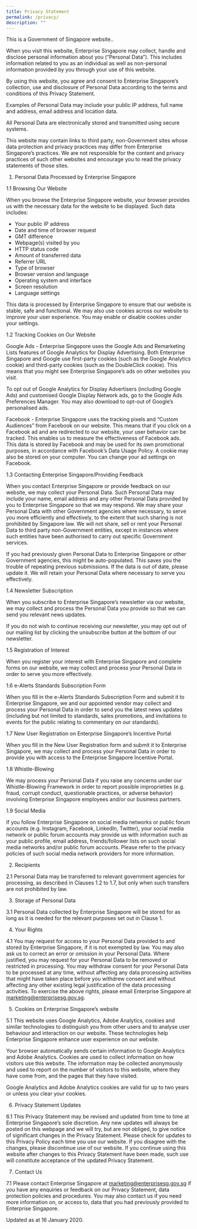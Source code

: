```yaml
---
title: Privacy Statement
permalink: /privacy/
description: ""
---
```



This is a Government of Singapore website..

When you visit this website, Enterprise Singapore may collect, handle and disclose personal information about you (“Personal Data”). This includes information related to you as an individual  as well as non-personal information provided by you through your use of this website.

By using this website, you agree and consent to Enterprise Singapore’s collection, use and disclosure of Personal Data according to the terms and conditions of this Privacy Statement. 

Examples of Personal Data may include your public IP address, full name and address, email address and location data.

All Personal Data are electronically stored and transmitted using secure systems.

This website may contain links to third party, non-Government sites whose data protection and privacy practices may differ from Enterprise Singapore’s practices. We are not responsible for the content and privacy practices of such other websites and encourage you to read the privacy statements of those sites.

1.	Personal Data Processed by Enterprise Singapore

1.1 Browsing Our Website

When you browse the Enterprise Singapore website, your browser provides us with the necessary data for the website to be displayed. Such data includes:

* Your public IP address
* Date and time of browser request
* GMT difference
* Webpage(s) visited by you
* HTTP status code
* Amount of transferred data
* Referrer URL
* Type of browser
* Browser version and language
* Operating system and interface
* Screen resolution
* Language settings 

This data is processed by Enterprise Singapore to ensure that our website is stable, safe and functional. We may also use cookies across our website to improve your user experience. You may enable or disable cookies under your settings.

1.2 Tracking Cookies on Our Website

Google Ads - Enterprise Singapore uses the Google Ads and Remarketing Lists features of Google Analytics for Display Advertising. Both Enterprise Singapore and Google use first-party cookies (such as the Google Analytics cookie) and third-party cookies (such as the DoubleClick cookie). This means that you might see Enterprise Singapore’s ads on other websites you visit.

To opt out of Google Analytics for Display Advertisers (including Google Ads) and customised Google Display Network ads, go to the Google Ads Preferences Manager. You may also download to opt-out of Google’s personalised ads. 

Facebook - Enterprise Singapore uses the tracking pixels and “Custom Audiences” from Facebook on our website. This means that if you click on a Facebook ad and are redirected to our website, your user behavior can be tracked. This enables us to measure the effectiveness of Facebook ads. This data is stored by Facebook and may be used for its own promotional purposes, in accordance with Facebook’s Data Usage Policy. A cookie may also be stored on your computer. You can change your ad settings on Facebook. 

1.3 Contacting Enterprise Singapore/Providing Feedback

When you contact Enterprise Singapore or provide feedback on our website, we may collect your Personal Data. Such Personal Data may include your name, email address and any other Personal Data provided by you to Enterprise Singapore so that we may respond. We may share your Personal Data with other Government agencies where necessary, to serve you more efficiently and effectively, to the extent that such sharing is not prohibited by Singapore law. We will not share, sell or rent your Personal Data to third party non-Government entities, except in instances where such entities have been authorised to carry out specific Government services.

If you had previously given Personal Data to Enterprise Singapore or other Government agencies, this might be auto-populated. This saves you the trouble of repeating previous submissions. If the data is out of date, please update it. We will retain your Personal Data where necessary to serve you effectively.

1.4 Newsletter Subscription

When you subscribe to Enterprise Singapore’s newsletter via our website, we may collect and process the Personal Data you provide so that we can send you relevant news updates.

If you do not wish to continue receiving our newsletter, you may opt out of our mailing list by clicking the unsubscribe button at the bottom of our newsletter.

1.5 Registration of Interest

When you register your interest with Enterprise Singapore and complete forms on our website, we may collect and process your Personal Data in order to serve you more effectively.

1.6 e-Alerts Standards Subscription Form

When you fill in the e-Alerts Standards Subscription Form and submit it to Enterprise Singapore, we and our appointed vendor may collect and process your Personal Data in order to send you the latest news updates (including but not limited to standards, sales promotions, and invitations to events for the public relating to commentary on our standards).  

1.7 New User Registration on Enterprise Singapore’s Incentive Portal

When you fill in the New User Registration form and submit it to Enterprise Singapore, we may collect and process your Personal Data in order to provide you with access to the Enterprise Singapore Incentive Portal. 

1.8 Whistle-Blowing

We may process your Personal Data if you raise any concerns under our Whistle-Blowing Framework in order to report possible improprieties (e.g. fraud, corrupt conduct, questionable practices, or adverse behavior) involving Enterprise Singapore employees and/or our business partners.  

1.9 Social Media

If you follow Enterprise Singapore on social media networks or public forum accounts (e.g. Instagram, Facebook, LinkedIn, Twitter), your social media network or public forum accounts may provide us with information such as your public profile, email address, friends/follower lists on such social media networks and/or public forum accounts. Please refer to the privacy policies of such social media network providers for more information. 

2.	Recipients

2.1	Personal Data may be transferred to relevant government agencies for processing, as described in Clauses 1.2 to 1.7, but only when such transfers are not prohibited by law. 

3.	Storage of Personal Data

3.1	Personal Data collected by Enterprise Singapore will be stored for as long as it is needed for the relevant purposes set out in Clause 1.  

4.	Your Rights

4.1	You may request for access to your Personal Data provided to and stored by Enterprise Singapore, if it is not exempted by law. You may also ask us to correct an error or omission in your Personal Data. Where justified, you may request for your Personal Data to be removed or restricted in processing. You may withdraw consent for your Personal Data to be processed at any time, without affecting any data processing activities that might have taken place before you withdrew consent and without affecting any other existing legal justification of the data processing activities. To exercise the above rights, please email Enterprise Singapore at marketing@enterprisesg.gov.sg.

5.	Cookies on Enterprise Singapore’s website

5.1	This website uses Google Analytics, Adobe Analytics, cookies and similar technologies to distinguish you from other users and to analyse user behaviour and interaction on our website. These technologies help Enterprise Singapore enhance user experience on our website.

Your browser automatically sends certain information to Google Analytics and Adobe Analytics. Cookies are used to collect information on how visitors use this website. The information may be collected anonymously and used to report on the number of visitors to this website, where they have come from, and the pages that they have visited. 

Google Analytics and Adobe Analytics cookies are valid for up to two years or unless you clear your cookies. 

6.	Privacy Statement Updates

6.1	This Privacy Statement may be revised and updated from time to time at Enterprise Singapore’s sole discretion. Any new updates will always be posted on this webpage and we will try, but are not obliged, to give notice of significant changes in the Privacy Statement. Please check for updates to this Privacy Policy each time you use our website. If you disagree with the changes, please discontinue use of our website. If you continue using this website after changes to this Privacy Statement have been made, such use will constitute acceptance of the updated Privacy Statement. 

7.	Contact Us

7.1	Please contact Enterprise Singapore at marketing@enterprisesg.gov.sg if you have any enquiries or feedback on our Privacy Statement, data protection policies and procedures. You may also contact us if you need more information on, or access to, data that you had previously provided to Enterprise Singapore.

 

Updated as at 16 January 2020.